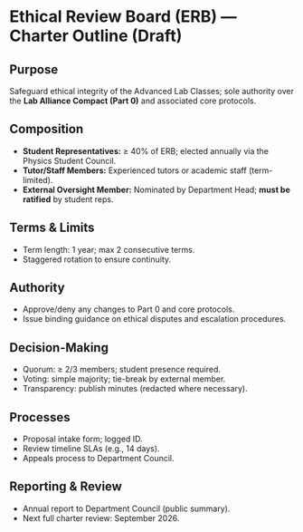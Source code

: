 # Ethical Review Board (ERB) — Charter Outline (Draft)

## Purpose
Safeguard ethical integrity of the Advanced Lab Classes; sole authority over the **Lab Alliance Compact (Part 0)** and associated core protocols.

## Composition
- **Student Representatives:** ≥ 40% of ERB; elected annually via the Physics Student Council.
- **Tutor/Staff Members:** Experienced tutors or academic staff (term-limited).
- **External Oversight Member:** Nominated by Department Head; **must be ratified** by student reps.

## Terms & Limits
- Term length: 1 year; max 2 consecutive terms.
- Staggered rotation to ensure continuity.

## Authority
- Approve/deny any changes to Part 0 and core protocols.
- Issue binding guidance on ethical disputes and escalation procedures.

## Decision-Making
- Quorum: ≥ 2/3 members; student presence required.
- Voting: simple majority; tie-break by external member.
- Transparency: publish minutes (redacted where necessary).

## Processes
- Proposal intake form; logged ID.
- Review timeline SLAs (e.g., 14 days).
- Appeals process to Department Council.

## Reporting & Review
- Annual report to Department Council (public summary).
- Next full charter review: September 2026.
